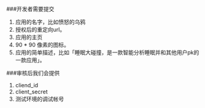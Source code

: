 ###开发者需要提交
1. 应用的名字，比如愤怒的乌鸦
2. 授权后的重定向url。
3. 应用的主页
4. 90 * 90 像素的图标。
5. 应用的简单描述，比如「睡眠大碰撞，是一款智能分析睡眠并和其他用户pk的一款应用」。

###审核后我们会提供
1. cliend_id
2. client_secret
3. 测试环境的调试帐号